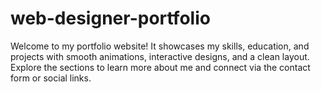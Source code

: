 # web-designer-portfolio
Welcome to my portfolio website! It showcases my skills, education, and projects with smooth animations, interactive designs, and a clean layout. Explore the sections to learn more about me and connect via the contact form or social links.
